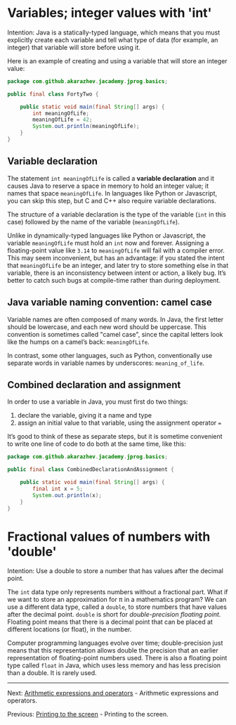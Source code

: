 # Variables; integer values with 'int'

Intention: Java is a statically-typed language, which means that you must explicitly create each variable and tell what 
type of data (for example, an integer) that variable will store before using it.

Here is an example of creating and using a variable that will store an integer value:

```java
package com.github.akarazhev.jacademy.jprog.basics;

public final class FortyTwo {

    public static void main(final String[] args) {
        int meaningOfLife;
        meaningOfLife = 42;
        System.out.println(meaningOfLife);
    }
}
```

## Variable declaration

The statement `int meaningOfLife` is called a <b>variable declaration</b> and it causes Java to reserve a space in memory 
to hold an integer value; it names that space `meaningOfLife`. In languages like Python or Javascript, 
you can skip this step, but C and C++ also require variable declarations.

The structure of a variable declaration is the type of the variable (`int` in this case) followed by the name of 
the variable (`meaningOfLife`).

Unlike in dynamically-typed languages like Python or Javascript, the variable `meaningOfLife` must hold an `int` now and 
forever. Assigning a floating-point value like `3.14` to `meaningOfLife` will fail with a compiler error. 
This may seem inconvenient, but has an advantage: if you stated the intent that `meaningOfLife` be an integer, 
and later try to store something else in that variable, there is an inconsistency between intent or action, a likely bug. 
It’s better to catch such bugs at compile-time rather than during deployment.

## Java variable naming convention: camel case

Variable names are often composed of many words. In Java, the first letter should be lowercase, 
and each new word should be uppercase. This convention is sometimes called "camel case", 
since the capital letters look like the humps on a camel’s back: `meaningOfLife`.

In contrast, some other languages, such as Python, conventionally use separate words in variable names by underscores: 
`meaning_of_life`.

## Combined declaration and assignment

In order to use a variable in Java, you must first do two things:
1. declare the variable, giving it a name and type
2. assign an initial value to that variable, using the assignment operator `=`

It’s good to think of these as separate steps, but it is sometime convenient to write one line of code to do both at 
the same time, like this:

```java
package com.github.akarazhev.jacademy.jprog.basics;

public final class CombinedDeclarationAndAssignment {

    public static void main(final String[] args) {
        final int x = 5;
        System.out.println(x);
    }
}
```

# Fractional values of numbers with 'double'

Intention: Use a double to store a number that has values after the decimal point.

The `int` data type only represents numbers without a fractional part. What if we want to store an approximation for π 
in a mathematics program? We can use a different data type, called a `double`, to store numbers that have values after 
the decimal point. `double` is short for <i>double-precision floating point</i>. Floating point means that there is 
a decimal point that can be placed at different locations (or float), in the number.

Computer programming languages evolve over time; double-precision just means that this representation allows double 
the precision that an earlier representation of floating-point numbers used. There is also a floating point 
type called `float` in Java, which uses less memory and has less precision than a double. It is rarely used.

<hr>

Next: [Arithmetic expressions and operators](chapter_5.md "Arithmetic expressions and operators") -
Arithmetic expressions and operators.

Previous: [Printing to the screen](chapter_3.md "Printing to the screen") - Printing to the screen.